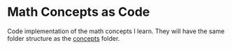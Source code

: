 # Math Concepts as Code

Code implementation of the math concepts I learn.
They will have the same folder structure as the [concepts](../concepts) folder.
